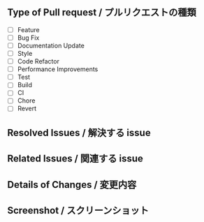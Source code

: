 <!--
  プルリクエストを作成する前に次のことを確認してください。

  - コードレビューがしやすいプルリクエストのサイズにしてください。
  - コミットは適度に分割してください。
  - 事前に issue が作成されていることを確認してください。
  - 関連するドキュメントは更新してください。
  - UI を変更する際はスクリーンショットを添付してください。
  - プルリクエストのセクションは削除しないでください。
-->

## Type of Pull request / プルリクエストの種類

<!-- プルリクエストの該当する種類をすべて選択してください。 -->

- [ ] Feature
- [ ] Bug Fix
- [ ] Documentation Update
- [ ] Style
- [ ] Code Refactor
- [ ] Performance Improvements
- [ ] Test
- [ ] Build
- [ ] CI
- [ ] Chore
- [ ] Revert

## Resolved Issues / 解決する issue

<!--
  解決する issue をすべて記述してください。

  e.g.
  - #1
  - #2
-->

## Related Issues / 関連する issue

<!--
  関連する issue をすべて記述してください。

  e.g.
  - #1
  - #2
-->

## Details of Changes / 変更内容

<!--
  プルリクエストの内容を記述してください。

  e.g.
  - 関数を追加
  - 関数の戻り値を修正
-->

## Screenshot / スクリーンショット

<!-- スクリーンショットがあれば添付してください。 -->
